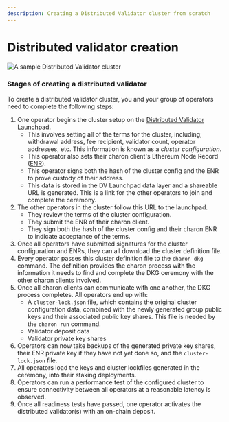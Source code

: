 ```yaml
---
description: Creating a Distributed Validator cluster from scratch
---
```


# Distributed validator creation

![A sample Distributed Validator cluster](/img/ObolCluster.png)

### Stages of creating a distributed validator

To create a distributed validator cluster, you and your group of operators need to complete the following steps:

1. One operator begins the cluster setup on the [Distributed Validator Launchpad](../dvk/02_distributed_validator_launchpad.md).
    - This involves setting all of the terms for the cluster, including; withdrawal address, fee recipient, validator count, operator addresses, etc. This information is known as a *cluster configuration*.
    - This operator also sets their charon client's Ethereum Node Record ([ENR](../int/faq/errors.mdx#what-is-an-enr)).
    - This operator signs both the hash of the cluster config and the ENR to prove custody of their address.
    - This data is stored in the DV Launchpad data layer and a shareable URL is generated. This is a link for the other operators to join and complete the ceremony.
2.  The other operators in the cluster follow this URL to the launchpad.
    - They review the terms of the cluster configuration.
    - They submit the ENR of their charon client.
    - They sign both the hash of the cluster config and their charon ENR to indicate acceptance of the terms.
3. Once all operators have submitted signatures for the cluster configuration and ENRs, they can all download the cluster definition file. 
4. Every operator passes this cluster definition file to the `charon dkg` command. The definition provides the charon process with the information it needs to find and complete the DKG ceremony with the other charon clients involved. 
5. Once all charon clients can communicate with one another, the DKG process completes. All operators end up with:
    - A `cluster-lock.json` file, which contains the original cluster configuration data, combined with the newly generated group public keys and their associated public key shares. This file is needed by the `charon run` command. 
    - Validator deposit data
    - Validator private key shares 
6. Operators can now take backups of the generated private key shares, their ENR private key if they have not yet done so, and the `cluster-lock.json` file. 
7. All operators load the keys and cluster lockfiles generated in the ceremony, into their staking deployments.
8. Operators can run a performance test of the configured cluster to ensure connectivity between all operators at a reasonable latency is observed.
9. Once all readiness tests have passed, one operator activates the distributed validator(s) with an on-chain deposit.
